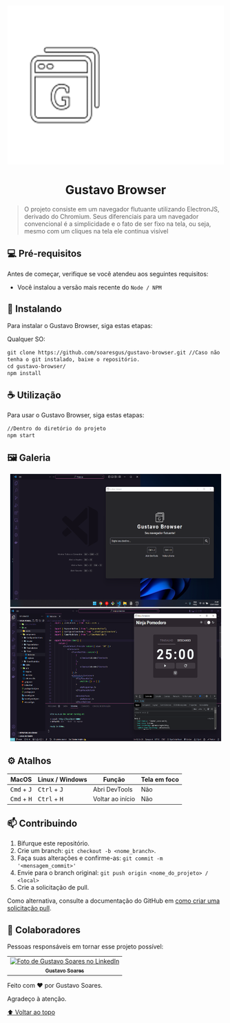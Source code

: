 <p align="center">
<img src="./assets/logo-md.png" width=568 height=368 alt="Logo grande">
</p>

<h1 align="center">Gustavo Browser</h1>

> O projeto consiste em um navegador flutuante utilizando ElectronJS, derivado do Chromium. Seus diferenciais para um navegador convencional é a simplicidade e o fato de ser fixo na tela, ou seja, mesmo com um cliques na tela ele continua visível

## 💻 Pré-requisitos

Antes de começar, verifique se você atendeu aos seguintes requisitos:
* Você instalou a versão mais recente do `Node / NPM`

## 🚀 Instalando

Para instalar o Gustavo Browser, siga estas etapas:

Qualquer SO:
```
git clone https://github.com/soaresgus/gustavo-browser.git //Caso não tenha o git instalado, baixe o repositório.
cd gustavo-browser/
npm install
```

## ☕ Utilização

Para usar o Gustavo Browser, siga estas etapas:

```
//Dentro do diretório do projeto
npm start
```

## 🖼️ Galeria

<p align="center">
  <img src="./assets/readme/print-1.png" width=490 height=308 alt="Imagem de desktop usando aplicação">
  <img src="./assets/readme/print-2.png" width=490 height=308 alt="Imagem de desktop usando aplicação">
</p>

## ⚙️ Atalhos 
<table>
  <thead>
    <tr>
      <th>MacOS</th>
      <th>Linux / Windows</th>
      <th>Função</th>
      <th>Tela em foco</th>
    </tr>
  </thead>
  <tbody>
    <tr>
      <td><kbd>Cmd</kbd> + <kbd>J</kbd></td>
      <td><kbd>Ctrl</kbd> + <kbd>J</kbd></td>
      <td>Abri DevTools</td>
      <td>Não</td>
    </tr>
    <tr>
      <td><kbd>Cmd</kbd> + <kbd>H</kbd></td>
      <td><kbd>Ctrl</kbd> + <kbd>H</kbd></td>
      <td>Voltar ao início</td>
      <td>Não</td>
    </tr>
  </tbody>
</table>

## 📫 Contribuindo

1. Bifurque este repositório.
2. Crie um branch: `git checkout -b <nome_branch>`.
3. Faça suas alterações e confirme-as: `git commit -m '<mensagem_commit>'`
4. Envie para o branch original: `git push origin <nome_do_projeto> / <local>`
5. Crie a solicitação de pull.

Como alternativa, consulte a documentação do GitHub em [como criar uma solicitação pull](https://help.github.com/en/github/collaborating-with-issues-and-pull-requests/creating-a-pull-request).

## 🤝 Colaboradores

Pessoas responsáveis em tornar esse projeto possível:

<table>
  <tr>
    <td align="center">
      <a href="#">
        <img src="https://github.com/soaresgus.png" width="100px;" alt="Foto de Gustavo Soares no LinkedIn"/><br>
        <sub>
          <b>Gustavo Soares</b>
        </sub>
      </a>
    </td>
  </tr>
</table>

<p>Feito com ❤️ por Gustavo Soares.</p>
<p>Agradeço à atenção.</p>

[⬆ Voltar ao topo](#gustavo-browser)<br>
